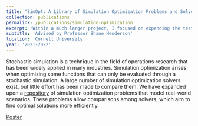 ```yaml
---
title: "SimOpt: A Library of Simulation Optimization Problems and Solvers"
collection: publications
permalink: /publications/simulation-optimization
excerpt: 'Within a much larger project, I focused on expanding the testbed with real-world problems, including a model to minimize COVID-19 infections in a campus setting, to enhance solver testing. I also coded and modified algorithms from literature such as Nelder-Mead of which their solving power on the testbed can then be compared.'
subtitle: 'Advised by Professor Shane Henderson'
location: 'Cornell University'
year: '2021-2022'
---
```

Stochastic simulation is a technique in the field of operations research that has been widely applied in many industries. Simulation optimization arises when optimizing some functions that can only be evaluated through a stochastic simulation. A large number of simulation optimization solvers exist, but little effort has been made to compare them. We have expanded upon a [repository](https://github.com/simopt-admin/simopt) of simulation optimization problems that model real-world scenarios. These problems allow comparisons among solvers, which aim to find optimal solutions more efficiently.

[Poster](http://academicpages.github.io/files/simopt-poster.pdf)